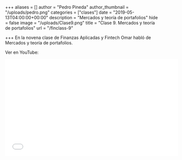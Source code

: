 +++
aliases = []
author = "Pedro Pineda"
author_thumbnail = "/uploads/pedro.png"
categories = ["clases"]
date = "2019-05-13T04:00:00+00:00"
description = "Mercados y teoría de portafolios"
hide = false
image = "/uploads/Clase9.png"
title = "Clase 9. Mercados y teoría de portafolios"
url = "/finclass-9"

+++
En la novena clase de Finanzas Aplicadas y Fintech Omar habló de Mercados y teoría de portafolios.

Ver en YouTube:

<iframe width="560" height="315" src="[https://www.youtube.com/embed/4PvgNcPZGY4](https://www.youtube.com/embed/4PvgNcPZGY4 "https://www.youtube.com/embed/4PvgNcPZGY4")" frameborder="0" allow="accelerometer; autoplay; encrypted-media; gyroscope; picture-in-picture" allowfullscreen></iframe>